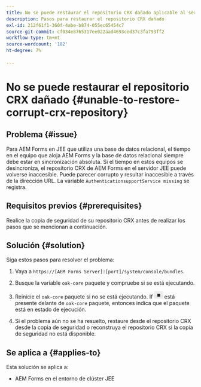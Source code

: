 ```yaml
---
title: No se puede restaurar el repositorio CRX dañado aplicable al servidor de clúster JEE
description: Pasos para restaurar el repositorio CRX dañado
exl-id: 212f61f1-360f-4abe-b874-055ec65454c7
source-git-commit: cf034e8765317ee022aad4693ced37c3fa793ff2
workflow-type: tm+mt
source-wordcount: '182'
ht-degree: 7%

---
```


# No se puede restaurar el repositorio CRX dañado {#unable-to-restore-corrupt-crx-repository}

## Problema {#issue}

Para AEM Forms en JEE que utiliza una base de datos relacional, el tiempo en el equipo que aloja AEM Forms y la base de datos relacional siempre debe estar en sincronización absoluta. Si el tiempo en estos equipos se desincroniza, el repositorio CRX de AEM Forms en el servidor JEE puede volverse inaccesible. Puede parecer corrupto y resultar inaccesible a través de la dirección URL. La variable `AuthenticationsupportService missing` se registra.

## Requisitos previos {#prerequisites}

Realice la copia de seguridad de su repositorio CRX antes de realizar los pasos que se mencionan a continuación.

## Solución {#solution}

Siga estos pasos para resolver el problema:
1. Vaya a  `https://[AEM Forms Server]:[port]/system/console/bundles`.

1. Busque la variable `oak-core` paquete y compruebe si se está ejecutando.

1. Reinicie el `oak-core` paquete si no se está ejecutando. If  ![Botón Pausar](/help/forms/using/assets/stop.png) está presente delante de `oak-core` paquete, entonces indica que el paquete está en estado de ejecución.

1. Si el problema aún no se ha resuelto, restaure desde el repositorio CRX desde la copia de seguridad o reconstruya el repositorio CRX si la copia de seguridad no está disponible.


## Se aplica a {#applies-to}

Esta solución se aplica a:

* AEM Forms en el entorno de clúster JEE